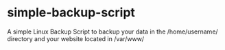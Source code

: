 # simple-backup-script
A simple Linux Backup Script to backup your data in the /home/username/ directory and your website located in /var/www/
